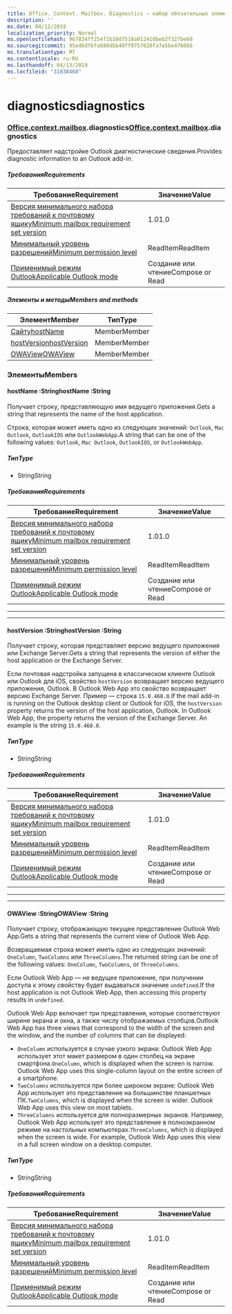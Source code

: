 ```yaml
---
title: Office. Context. Mailbox. Diagnostics — набор обязательных элементов 1,7
description: ''
ms.date: 04/12/2019
localization_priority: Normal
ms.openlocfilehash: 967834ff254f1b10d7518a012410beb2f327be68
ms.sourcegitcommit: 95ed6dfbfa680dbb40ff9757020fa7e5be4760b6
ms.translationtype: MT
ms.contentlocale: ru-RU
ms.lasthandoff: 04/13/2019
ms.locfileid: "31838468"
---
```

# <a name="diagnostics"></a><span data-ttu-id="67048-102">diagnostics</span><span class="sxs-lookup"><span data-stu-id="67048-102">diagnostics</span></span>

### <a name="officeofficemdcontextofficecontextmdmailboxofficecontextmailboxmddiagnostics"></a><span data-ttu-id="67048-103">[Office](Office.md)[.context](Office.context.md)[.mailbox](Office.context.mailbox.md).diagnostics</span><span class="sxs-lookup"><span data-stu-id="67048-103">[Office](Office.md)[.context](Office.context.md)[.mailbox](Office.context.mailbox.md).diagnostics</span></span>

<span data-ttu-id="67048-104">Предоставляет надстройке Outlook диагностические сведения.</span><span class="sxs-lookup"><span data-stu-id="67048-104">Provides diagnostic information to an Outlook add-in.</span></span>

##### <a name="requirements"></a><span data-ttu-id="67048-105">Требования</span><span class="sxs-lookup"><span data-stu-id="67048-105">Requirements</span></span>

|<span data-ttu-id="67048-106">Требование</span><span class="sxs-lookup"><span data-stu-id="67048-106">Requirement</span></span>| <span data-ttu-id="67048-107">Значение</span><span class="sxs-lookup"><span data-stu-id="67048-107">Value</span></span>|
|---|---|
|[<span data-ttu-id="67048-108">Версия минимального набора требований к почтовому ящику</span><span class="sxs-lookup"><span data-stu-id="67048-108">Minimum mailbox requirement set version</span></span>](/office/dev/add-ins/reference/requirement-sets/outlook-api-requirement-sets)| <span data-ttu-id="67048-109">1.0</span><span class="sxs-lookup"><span data-stu-id="67048-109">1.0</span></span>|
|[<span data-ttu-id="67048-110">Минимальный уровень разрешений</span><span class="sxs-lookup"><span data-stu-id="67048-110">Minimum permission level</span></span>](/outlook/add-ins/understanding-outlook-add-in-permissions)| <span data-ttu-id="67048-111">ReadItem</span><span class="sxs-lookup"><span data-stu-id="67048-111">ReadItem</span></span>|
|[<span data-ttu-id="67048-112">Применимый режим Outlook</span><span class="sxs-lookup"><span data-stu-id="67048-112">Applicable Outlook mode</span></span>](/outlook/add-ins/#extension-points)| <span data-ttu-id="67048-113">Создание или чтение</span><span class="sxs-lookup"><span data-stu-id="67048-113">Compose or Read</span></span>|

##### <a name="members-and-methods"></a><span data-ttu-id="67048-114">Элементы и методы</span><span class="sxs-lookup"><span data-stu-id="67048-114">Members and methods</span></span>

| <span data-ttu-id="67048-115">Элемент</span><span class="sxs-lookup"><span data-stu-id="67048-115">Member</span></span> | <span data-ttu-id="67048-116">Тип</span><span class="sxs-lookup"><span data-stu-id="67048-116">Type</span></span> |
|--------|------|
| [<span data-ttu-id="67048-117">Сайту</span><span class="sxs-lookup"><span data-stu-id="67048-117">hostName</span></span>](#hostname-string) | <span data-ttu-id="67048-118">Member</span><span class="sxs-lookup"><span data-stu-id="67048-118">Member</span></span> |
| [<span data-ttu-id="67048-119">hostVersion</span><span class="sxs-lookup"><span data-stu-id="67048-119">hostVersion</span></span>](#hostversion-string) | <span data-ttu-id="67048-120">Member</span><span class="sxs-lookup"><span data-stu-id="67048-120">Member</span></span> |
| [<span data-ttu-id="67048-121">OWAView</span><span class="sxs-lookup"><span data-stu-id="67048-121">OWAView</span></span>](#owaview-string) | <span data-ttu-id="67048-122">Member</span><span class="sxs-lookup"><span data-stu-id="67048-122">Member</span></span> |

### <a name="members"></a><span data-ttu-id="67048-123">Элементы</span><span class="sxs-lookup"><span data-stu-id="67048-123">Members</span></span>

####  <a name="hostname-string"></a><span data-ttu-id="67048-124">hostName :String</span><span class="sxs-lookup"><span data-stu-id="67048-124">hostName :String</span></span>

<span data-ttu-id="67048-125">Получает строку, представляющую имя ведущего приложения.</span><span class="sxs-lookup"><span data-stu-id="67048-125">Gets a string that represents the name of the host application.</span></span>

<span data-ttu-id="67048-126">Строка, которая может иметь одно из следующих значений: `Outlook`, `Mac Outlook`, `OutlookIOS` или `OutlookWebApp`.</span><span class="sxs-lookup"><span data-stu-id="67048-126">A string that can be one of the following values: `Outlook`, `Mac Outlook`, `OutlookIOS`, or `OutlookWebApp`.</span></span>

##### <a name="type"></a><span data-ttu-id="67048-127">Тип</span><span class="sxs-lookup"><span data-stu-id="67048-127">Type</span></span>

*   <span data-ttu-id="67048-128">String</span><span class="sxs-lookup"><span data-stu-id="67048-128">String</span></span>

##### <a name="requirements"></a><span data-ttu-id="67048-129">Требования</span><span class="sxs-lookup"><span data-stu-id="67048-129">Requirements</span></span>

|<span data-ttu-id="67048-130">Требование</span><span class="sxs-lookup"><span data-stu-id="67048-130">Requirement</span></span>| <span data-ttu-id="67048-131">Значение</span><span class="sxs-lookup"><span data-stu-id="67048-131">Value</span></span>|
|---|---|
|[<span data-ttu-id="67048-132">Версия минимального набора требований к почтовому ящику</span><span class="sxs-lookup"><span data-stu-id="67048-132">Minimum mailbox requirement set version</span></span>](/office/dev/add-ins/reference/requirement-sets/outlook-api-requirement-sets)| <span data-ttu-id="67048-133">1.0</span><span class="sxs-lookup"><span data-stu-id="67048-133">1.0</span></span>|
|[<span data-ttu-id="67048-134">Минимальный уровень разрешений</span><span class="sxs-lookup"><span data-stu-id="67048-134">Minimum permission level</span></span>](/outlook/add-ins/understanding-outlook-add-in-permissions)| <span data-ttu-id="67048-135">ReadItem</span><span class="sxs-lookup"><span data-stu-id="67048-135">ReadItem</span></span>|
|[<span data-ttu-id="67048-136">Применимый режим Outlook</span><span class="sxs-lookup"><span data-stu-id="67048-136">Applicable Outlook mode</span></span>](/outlook/add-ins/#extension-points)| <span data-ttu-id="67048-137">Создание или чтение</span><span class="sxs-lookup"><span data-stu-id="67048-137">Compose or Read</span></span>|

---
---

####  <a name="hostversion-string"></a><span data-ttu-id="67048-138">hostVersion :String</span><span class="sxs-lookup"><span data-stu-id="67048-138">hostVersion :String</span></span>

<span data-ttu-id="67048-139">Получает строку, которая представляет версию ведущего приложения или Exchange Server.</span><span class="sxs-lookup"><span data-stu-id="67048-139">Gets a string that represents the version of either the host application or the Exchange Server.</span></span>

<span data-ttu-id="67048-p101">Если почтовая надстройка запущена в классическом клиенте Outlook или Outlook для iOS, свойство `hostVersion` возвращает версию ведущего приложения, Outlook. В Outlook Web App это свойство возвращает версию Exchange Server. Пример — строка `15.0.468.0`.</span><span class="sxs-lookup"><span data-stu-id="67048-p101">If the mail add-in is running on the Outlook desktop client or Outlook for iOS, the `hostVersion` property returns the version of the host application, Outlook. In Outlook Web App, the property returns the version of the Exchange Server. An example is the string `15.0.468.0`.</span></span>

##### <a name="type"></a><span data-ttu-id="67048-143">Тип</span><span class="sxs-lookup"><span data-stu-id="67048-143">Type</span></span>

*   <span data-ttu-id="67048-144">String</span><span class="sxs-lookup"><span data-stu-id="67048-144">String</span></span>

##### <a name="requirements"></a><span data-ttu-id="67048-145">Требования</span><span class="sxs-lookup"><span data-stu-id="67048-145">Requirements</span></span>

|<span data-ttu-id="67048-146">Требование</span><span class="sxs-lookup"><span data-stu-id="67048-146">Requirement</span></span>| <span data-ttu-id="67048-147">Значение</span><span class="sxs-lookup"><span data-stu-id="67048-147">Value</span></span>|
|---|---|
|[<span data-ttu-id="67048-148">Версия минимального набора требований к почтовому ящику</span><span class="sxs-lookup"><span data-stu-id="67048-148">Minimum mailbox requirement set version</span></span>](/office/dev/add-ins/reference/requirement-sets/outlook-api-requirement-sets)| <span data-ttu-id="67048-149">1.0</span><span class="sxs-lookup"><span data-stu-id="67048-149">1.0</span></span>|
|[<span data-ttu-id="67048-150">Минимальный уровень разрешений</span><span class="sxs-lookup"><span data-stu-id="67048-150">Minimum permission level</span></span>](/outlook/add-ins/understanding-outlook-add-in-permissions)| <span data-ttu-id="67048-151">ReadItem</span><span class="sxs-lookup"><span data-stu-id="67048-151">ReadItem</span></span>|
|[<span data-ttu-id="67048-152">Применимый режим Outlook</span><span class="sxs-lookup"><span data-stu-id="67048-152">Applicable Outlook mode</span></span>](/outlook/add-ins/#extension-points)| <span data-ttu-id="67048-153">Создание или чтение</span><span class="sxs-lookup"><span data-stu-id="67048-153">Compose or Read</span></span>|

---
---

####  <a name="owaview-string"></a><span data-ttu-id="67048-154">OWAView :String</span><span class="sxs-lookup"><span data-stu-id="67048-154">OWAView :String</span></span>

<span data-ttu-id="67048-155">Получает строку, отображающую текущее представление Outlook Web App.</span><span class="sxs-lookup"><span data-stu-id="67048-155">Gets a string that represents the current view of Outlook Web App.</span></span>

<span data-ttu-id="67048-156">Возвращаемая строка может иметь одно из следующих значений: `OneColumn`, `TwoColumns` или `ThreeColumns`.</span><span class="sxs-lookup"><span data-stu-id="67048-156">The returned string can be one of the following values: `OneColumn`, `TwoColumns`, or `ThreeColumns`.</span></span>

<span data-ttu-id="67048-157">Если Outlook Web App — не ведущее приложение, при получении доступа к этому свойству будет выдаваться значение `undefined`.</span><span class="sxs-lookup"><span data-stu-id="67048-157">If the host application is not Outlook Web App, then accessing this property results in `undefined`.</span></span>

<span data-ttu-id="67048-158">Outlook Web App включает три представления, которые соответствуют ширине экрана и окна, а также числу отображаемых столбцов.</span><span class="sxs-lookup"><span data-stu-id="67048-158">Outlook Web App has three views that correspond to the width of the screen and the window, and the number of columns that can be displayed:</span></span>

*   <span data-ttu-id="67048-p102">`OneColumn` используется в случае узкого экрана: Outlook Web App использует этот макет размером в один столбец на экране смартфона.</span><span class="sxs-lookup"><span data-stu-id="67048-p102">`OneColumn`, which is displayed when the screen is narrow. Outlook Web App uses this single-column layout on the entire screen of a smartphone.</span></span>
*   <span data-ttu-id="67048-p103">`TwoColumns` используется при более широком экране: Outlook Web App использует это представление на большинстве планшетных ПК.</span><span class="sxs-lookup"><span data-stu-id="67048-p103">`TwoColumns`, which is displayed when the screen is wider. Outlook Web App uses this view on most tablets.</span></span>
*   <span data-ttu-id="67048-p104">`ThreeColumns` используется для полноразмерных экранов. Например, Outlook Web App использует это представление в полноэкранном режиме на настольных компьютерах.</span><span class="sxs-lookup"><span data-stu-id="67048-p104">`ThreeColumns`, which is displayed when the screen is wide. For example, Outlook Web App uses this view in a full screen window on a desktop computer.</span></span>

##### <a name="type"></a><span data-ttu-id="67048-165">Тип</span><span class="sxs-lookup"><span data-stu-id="67048-165">Type</span></span>

*   <span data-ttu-id="67048-166">String</span><span class="sxs-lookup"><span data-stu-id="67048-166">String</span></span>

##### <a name="requirements"></a><span data-ttu-id="67048-167">Требования</span><span class="sxs-lookup"><span data-stu-id="67048-167">Requirements</span></span>

|<span data-ttu-id="67048-168">Требование</span><span class="sxs-lookup"><span data-stu-id="67048-168">Requirement</span></span>| <span data-ttu-id="67048-169">Значение</span><span class="sxs-lookup"><span data-stu-id="67048-169">Value</span></span>|
|---|---|
|[<span data-ttu-id="67048-170">Версия минимального набора требований к почтовому ящику</span><span class="sxs-lookup"><span data-stu-id="67048-170">Minimum mailbox requirement set version</span></span>](/office/dev/add-ins/reference/requirement-sets/outlook-api-requirement-sets)| <span data-ttu-id="67048-171">1.0</span><span class="sxs-lookup"><span data-stu-id="67048-171">1.0</span></span>|
|[<span data-ttu-id="67048-172">Минимальный уровень разрешений</span><span class="sxs-lookup"><span data-stu-id="67048-172">Minimum permission level</span></span>](/outlook/add-ins/understanding-outlook-add-in-permissions)| <span data-ttu-id="67048-173">ReadItem</span><span class="sxs-lookup"><span data-stu-id="67048-173">ReadItem</span></span>|
|[<span data-ttu-id="67048-174">Применимый режим Outlook</span><span class="sxs-lookup"><span data-stu-id="67048-174">Applicable Outlook mode</span></span>](/outlook/add-ins/#extension-points)| <span data-ttu-id="67048-175">Создание или чтение</span><span class="sxs-lookup"><span data-stu-id="67048-175">Compose or Read</span></span>|
